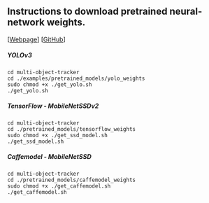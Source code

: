 ## Instructions to download pretrained neural-network weights.

[[Webpage](https://adipandas.github.io/multi-object-tracker/)]
[[GitHub](https://github.com/adipandas/multi-object-tracker)]

##### YOLOv3
```
cd multi-object-tracker
cd ./examples/pretrained_models/yolo_weights
sudo chmod +x ./get_yolo.sh
./get_yolo.sh
```

##### TensorFlow - MobileNetSSDv2
```
cd multi-object-tracker
cd ./pretrained_models/tensorflow_weights
sudo chmod +x ./get_ssd_model.sh
./get_ssd_model.sh
```

##### Caffemodel - MobileNetSSD
```
cd multi-object-tracker
cd ./pretrained_models/caffemodel_weights
sudo chmod +x ./get_caffemodel.sh
./get_caffemodel.sh
```
